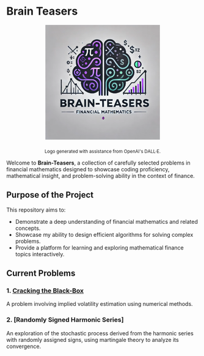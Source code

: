 # Brain Teasers

<div align="center">
  <img src="Brain_Teasers_Logo.png" alt="Brain-Teasers Logo" width="300">
</div>

<p align="center">
  <sub>Logo generated with assistance from OpenAI's DALL·E.</sub>
</p>

Welcome to **Brain-Teasers**, a collection of carefully selected problems in financial mathematics designed to showcase coding proficiency, mathematical insight, and problem-solving ability in the context of finance. 

## Purpose of the Project

This repository aims to:
- Demonstrate a deep understanding of financial mathematics and related concepts.
- Showcase my ability to design efficient algorithms for solving complex problems.
- Provide a platform for learning and exploring mathematical finance topics interactively.

## Current Problems

### 1. [Cracking the Black-Box](1.Cracking_Black-Box.ipynb)
A problem involving implied volatility estimation using numerical methods.

### 2. [Randomly Signed Harmonic Series]
An exploration of the stochastic process derived from the harmonic series with randomly assigned signs, using martingale theory to analyze its convergence.
